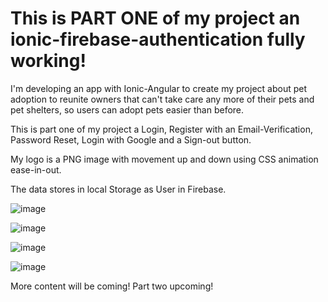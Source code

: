 # This is PART ONE of my project an ionic-firebase-authentication fully working!

I'm developing an app with Ionic-Angular to create my project about pet adoption to reunite owners that can't take care any more of their pets and pet shelters, so users can adopt pets easier than before. 

This is part one of my project a Login, Register with an Email-Verification, Password Reset, Login with Google and a Sign-out button. 

My logo is a PNG image with movement up and down using CSS animation ease-in-out.

The data stores in local Storage as User in Firebase.


![image](https://user-images.githubusercontent.com/57594425/167570596-9f7cf6b5-d559-470d-9bb6-50717a93200a.png)

![image](https://user-images.githubusercontent.com/57594425/167570619-f2f3693c-98cd-47a4-848d-ab462a92fe3f.png)

![image](https://user-images.githubusercontent.com/57594425/167570657-71785753-1af2-4267-b91b-efc7652dc5bb.png)

![image](https://user-images.githubusercontent.com/57594425/167571745-6362cd15-dbb2-4b13-b62e-260816382ab4.png)


More content will be coming! Part two upcoming!
